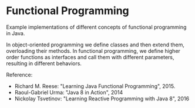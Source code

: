 # Functional Programming

Example implementations of different concepts of functional programming in Java.

In object-oriented programming we define classes and then extend them, overloading their methods. In functional programming, we define higher order functions as interfaces and call them with different parameters, resulting in different behaviors.

Reference: 
- Richard M. Reese: "Learning Java Functional Programming", 2015.
- Raoul-Gabriel Urma: "Java 8 in Action", 2014
- Nickolay Tsvetinov: "Learning Reactive Programming with Java 8", 2016
